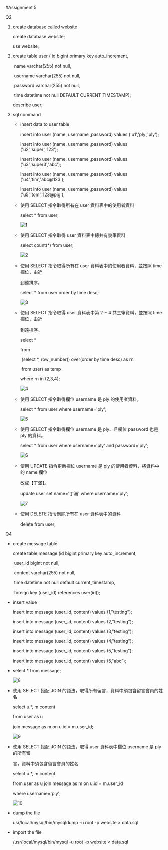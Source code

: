 #Assignment 5

Q2

1. create database called website

   create database website;

   use website;

2. create table user ( id bigint primary key auto_increment,

   ​    name varchar(255) not null,

   ​    username varchar(255) not null,

   ​    password varchar(255) not null,

   ​    time datetime not null DEFAULT CURRENT_TIMESTAMP);

   describe user;

3. sql command

   * insert data to user table

     insert into user (name, username ,password) values ('u1','ply','ply');

     insert into user (name, username ,password) values ('u2','super','123');

     insert into user (name, username ,password) values ('u3','super3','abc');

     insert into user (name, username ,password) values ('u4','tim','abc@123');

     insert into user (name, username ,password) values ('u5','tom','123@pig');

   * 使用 SELECT 指令取得所有在 user 資料表中的使用者資料

     select * from user;

     ![1](./screenshots/1.png)

   * 使用 SELECT 指令取得 user 資料表中總共有幾筆資料 

     select count(*) from user;

     ![2](./screenshots/2.png)

   * 使用 SELECT 指令取得所有在 user 資料表中的使用者資料，並按照 time 欄位，由近 

     到遠排序。 

     select * from user order by time desc;

     ![3](./screenshots/3.png)

     

   * 使用 SELECT 指令取得 user 資料表中第 2 ~ 4 共三筆資料，並按照 time 欄位，由近 

     到遠排序。 

     select *

     from

     ​	(select *, row_number() over(order by time desc) as rn

     ​	from user) as temp

     where rn in (2,3,4);

     ![4](./screenshots/4.png)

   * 使用 SELECT 指令取得欄位 username 是 ply 的使用者資料。 

     select * from user where username='ply';

     ![5](./screenshots/5.png)

   * 使用 SELECT 指令取得欄位 username 是 ply、且欄位 password 也是 ply 的資料。 

     select * from user where username='ply' and password='ply';

     ![6](./screenshots/6.png)

   * 使用 UPDATE 指令更新欄位 username 是 ply 的使用者資料，將資料中的 name 欄位 

     改成【丁滿】。 

     update user set name='丁滿' where username='ply';

     ![7](./screenshots/7.png)

   * 使用 DELETE 指令刪除所有在 user 資料表中的資料 

     delete from user;







Q4

* create message table

  create table message (id bigint primary key auto_increment, 

  ​	user_id bigint not null, 

  ​	content varchar(255) not null, 

  ​	time datetime not null default current_timestamp,

  ​	foreign key (user_id) references user(id));

* insert value

  insert into message (user_id, content) values (1,"testing");

  insert into message (user_id, content) values (2,"testing");

  insert into message (user_id, content) values (3,"testing");

  insert into message (user_id, content) values (4,"testing");

  insert into message (user_id, content) values (5,"testing");

  insert into message (user_id, content) values (5,"abc”);

* select * from message;

  ![8](./screenshots/8.png)

  

* 使用 SELECT 搭配 JOIN 的語法，取得所有留言，資料中須包含留言會員的姓名 

  select u.*, m.content

  from user as u

  join message as m on u.id = m.user_id;

  ![9](./screenshots/9.png)

* 使用 SELECT 搭配 JOIN 的語法，取得 user 資料表中欄位 username 是 ply 的所有留 

  言，資料中須包含留言會員的姓名 

   select u.*, m.content 

  from user as u join message as m on u.id = m.user_id 

  where username='ply';

  ![10](./screenshots/10.png)



* dump the file

  usr/local/mysql/bin/mysqldump -u root -p website > data.sql

* import the file

   /usr/local/mysql/bin/mysql -u root -p website < data.sql